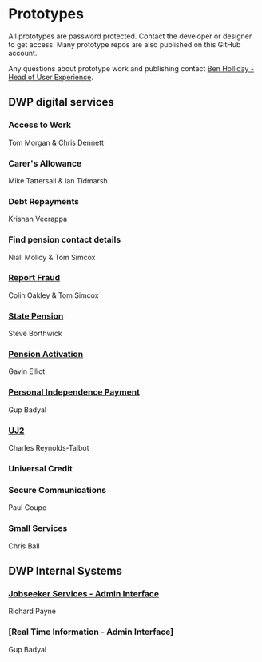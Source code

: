 # Prototypes

All prototypes are password protected. Contact the developer or designer to get access. Many prototype repos are also published on this GitHub account.

Any questions about prototype work and publishing contact [Ben Holliday - Head of User Experience](mailto:ben.holliday@dwp.gsi.gov.uk).

## DWP digital services

### Access to Work

Tom Morgan & Chris Dennett

### Carer's Allowance

Mike Tattersall & Ian Tidmarsh

### Debt Repayments

Krishan Veerappa

### Find pension contact details

Niall Molloy & Tom Simcox

### [Report Fraud](http://rcm-prototype-c.herokuapp.com/rcm/report-benefit-fraud)

Colin Oakley & Tom Simcox

### [State Pension](http://nisp.herokuapp.com)

Steve Borthwick

### [Pension Activation](https://pure-citadel-6720.herokuapp.com)

Gavin Elliot

### [Personal Independence Payment](pip-alpha.herokuapp.com/pip11/apply)

Gup Badyal

### [UJ2](https://uj2-prototype.herokuapp.com)

Charles Reynolds-Talbot

### Universal Credit

### Secure Communications

Paul Coupe

### Small Services

Chris Ball

## DWP Internal Systems

### [Jobseeker Services - Admin Interface](https://clean-test.herokuapp.com/)

Richard Payne

### [Real Time Information - Admin Interface] 

Gup Badyal
